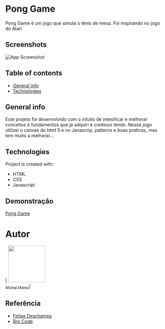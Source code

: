 # Pong Game

Pong Game é um jogo que simula o tênis de mesa. Foi inspirando no jogo do Atari


## Screenshots

![App Screenshot](https://images.prismic.io/portfoliodev/78731dd6-df3c-4bd9-8aa0-21c7275b1ded_image-pong-game.jpg?auto=compress,format)


## Table of contents
* [General info](#general-info)
* [Technologies](#technologies)

## General info
Este projeto foi desenvolvido com o intuíto de intesificar e melhorar conceitos e 
fundamentos que já adquiri e continuo tendo.
Nesse jogo utilizei o canvas do html 5 e no Javascrip, patterns e boas praticas, mas tem muito a melhorar...

## Technologies
Project is created with:
* HTML
* CSS
* Javascript


## Demonstração

[Pong Game](https://pong-game-michel.vercel.app/)

# Autor

| [<img src="https://avatars.githubusercontent.com/u/63553960?v=4" width=115><br><sub>Michel Matos</sub>](https://https://github.com/M1CH3lM4705)]

## Referência

 - [Felipe Deschamps](https://www.youtube.com/watch?v=0sTfIZvjYJk&list=PLMdYygf53DP5SVQQrkKCVWDS0TwYLVitL)
 - [Bro Code](https://www.youtube.com/watch?v=AiFqApeurqI&pp=ugMICgJwdBABGAE%3D)